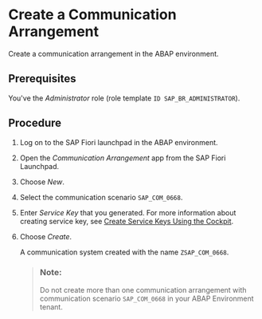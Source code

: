 <!-- loiob7a87fd525f04f1aa485dd5ddf4bf562 -->

# Create a Communication Arrangement

Create a communication arrangement in the ABAP environment.



<a name="loiob7a87fd525f04f1aa485dd5ddf4bf562__prereq_dm4_pyj_jpb"/>

## Prerequisites

You've the *Administrator* role \(role template `ID SAP_BR_ADMINISTRATOR`\).



## Procedure

1.  Log on to the SAP Fiori launchpad in the ABAP environment.

2.  Open the *Communication Arrangement* app from the SAP Fiori Launchpad.

3.  Choose *New*.

4.  Select the communication scenario `SAP_COM_0668`.

5.  Enter *Service Key* that you generated. For more information about creating service key, see [Create Service Keys Using the Cockpit](https://help.sap.com/viewer/65de2977205c403bbc107264b8eccf4b/Cloud/en-US/cdf4f200db3e4c248fa67401937b2f78.html).

6.  Choose *Create*.

    A communication system created with the name `ZSAP_COM_0668`.

    > ### Note:  
    > Do not create more than one communication arrangement with communication scenario `SAP_COM_0668` in your ABAP Environment tenant.


